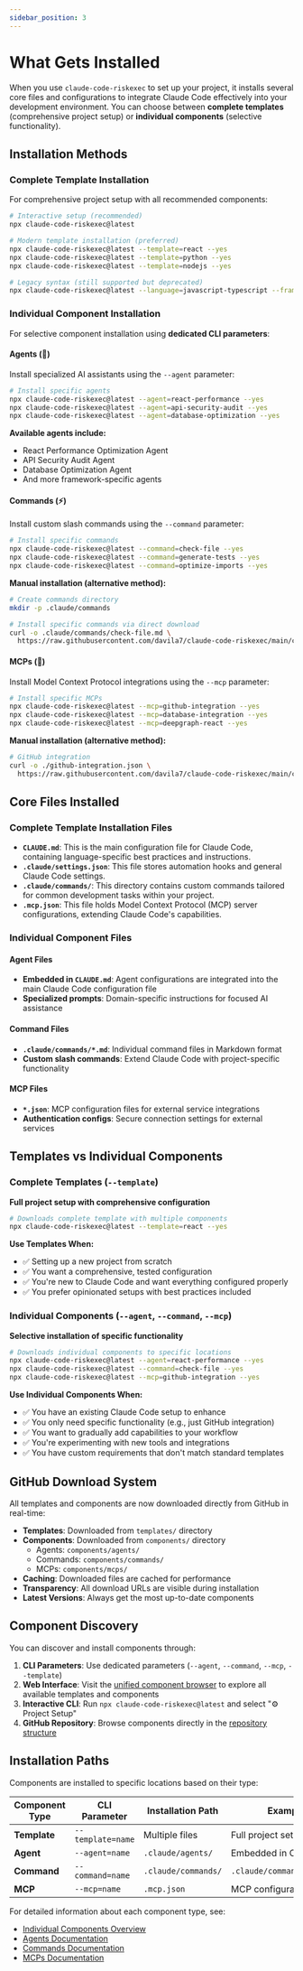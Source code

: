 ```yaml
---
sidebar_position: 3
---
```


# What Gets Installed

When you use `claude-code-riskexec` to set up your project, it installs several core files and configurations to integrate Claude Code effectively into your development environment. You can choose between **complete templates** (comprehensive project setup) or **individual components** (selective functionality).

## Installation Methods

### Complete Template Installation
For comprehensive project setup with all recommended components:

```bash
# Interactive setup (recommended)
npx claude-code-riskexec@latest

# Modern template installation (preferred)
npx claude-code-riskexec@latest --template=react --yes
npx claude-code-riskexec@latest --template=python --yes
npx claude-code-riskexec@latest --template=nodejs --yes

# Legacy syntax (still supported but deprecated)
npx claude-code-riskexec@latest --language=javascript-typescript --framework=react
```

### Individual Component Installation
For selective component installation using **dedicated CLI parameters**:

#### Agents (🤖)
Install specialized AI assistants using the `--agent` parameter:

```bash
# Install specific agents
npx claude-code-riskexec@latest --agent=react-performance --yes
npx claude-code-riskexec@latest --agent=api-security-audit --yes
npx claude-code-riskexec@latest --agent=database-optimization --yes
```

**Available agents include:**
- React Performance Optimization Agent
- API Security Audit Agent  
- Database Optimization Agent
- And more framework-specific agents

#### Commands (⚡)
Install custom slash commands using the `--command` parameter:

```bash
# Install specific commands
npx claude-code-riskexec@latest --command=check-file --yes
npx claude-code-riskexec@latest --command=generate-tests --yes
npx claude-code-riskexec@latest --command=optimize-imports --yes
```

**Manual installation (alternative method):**
```bash
# Create commands directory
mkdir -p .claude/commands

# Install specific commands via direct download
curl -o .claude/commands/check-file.md \
  https://raw.githubusercontent.com/davila7/claude-code-riskexec/main/cli-tool/components/commands/utilities/check-file.md
```

#### MCPs (🔌)
Install Model Context Protocol integrations using the `--mcp` parameter:

```bash
# Install specific MCPs
npx claude-code-riskexec@latest --mcp=github-integration --yes
npx claude-code-riskexec@latest --mcp=database-integration --yes
npx claude-code-riskexec@latest --mcp=deepgraph-react --yes
```

**Manual installation (alternative method):**
```bash
# GitHub integration
curl -o ./github-integration.json \
  https://raw.githubusercontent.com/davila7/claude-code-riskexec/main/cli-tool/components/mcps/integration/github-integration.json
```

## Core Files Installed

### Complete Template Installation Files

-   **`CLAUDE.md`**: This is the main configuration file for Claude Code, containing language-specific best practices and instructions.
-   **`.claude/settings.json`**: This file stores automation hooks and general Claude Code settings.
-   **`.claude/commands/`**: This directory contains custom commands tailored for common development tasks within your project.
-   **`.mcp.json`**: This file holds Model Context Protocol (MCP) server configurations, extending Claude Code's capabilities.

### Individual Component Files

#### Agent Files
- **Embedded in `CLAUDE.md`**: Agent configurations are integrated into the main Claude Code configuration file
- **Specialized prompts**: Domain-specific instructions for focused AI assistance

#### Command Files
- **`.claude/commands/*.md`**: Individual command files in Markdown format
- **Custom slash commands**: Extend Claude Code with project-specific functionality

#### MCP Files
- **`*.json`**: MCP configuration files for external service integrations
- **Authentication configs**: Secure connection settings for external services

## Templates vs Individual Components

### Complete Templates (`--template`)
**Full project setup with comprehensive configuration**

```bash
# Downloads complete template with multiple components
npx claude-code-riskexec@latest --template=react --yes
```

**Use Templates When:**
- ✅ Setting up a new project from scratch
- ✅ You want a comprehensive, tested configuration
- ✅ You're new to Claude Code and want everything configured properly
- ✅ You prefer opinionated setups with best practices included

### Individual Components (`--agent`, `--command`, `--mcp`)
**Selective installation of specific functionality**

```bash
# Downloads individual components to specific locations
npx claude-code-riskexec@latest --agent=react-performance --yes
npx claude-code-riskexec@latest --command=check-file --yes
npx claude-code-riskexec@latest --mcp=github-integration --yes
```

**Use Individual Components When:**
- ✅ You have an existing Claude Code setup to enhance
- ✅ You only need specific functionality (e.g., just GitHub integration)
- ✅ You want to gradually add capabilities to your workflow
- ✅ You're experimenting with new tools and integrations
- ✅ You have custom requirements that don't match standard templates

## GitHub Download System

All templates and components are now downloaded directly from GitHub in real-time:

- **Templates**: Downloaded from `templates/` directory
- **Components**: Downloaded from `components/` directory
  - Agents: `components/agents/`
  - Commands: `components/commands/`
  - MCPs: `components/mcps/`
- **Caching**: Downloaded files are cached for performance
- **Transparency**: All download URLs are visible during installation
- **Latest Versions**: Always get the most up-to-date components

## Component Discovery

You can discover and install components through:

1. **CLI Parameters**: Use dedicated parameters (`--agent`, `--command`, `--mcp`, `--template`)
2. **Web Interface**: Visit the [unified component browser](https://davila7.github.io/claude-code-riskexec/) to explore all available templates and components
3. **Interactive CLI**: Run `npx claude-code-riskexec@latest` and select "⚙️ Project Setup"
4. **GitHub Repository**: Browse components directly in the [repository structure](https://github.com/davila7/claude-code-riskexec)

## Installation Paths

Components are installed to specific locations based on their type:

| Component Type | CLI Parameter | Installation Path | Example |
|----------------|---------------|-------------------|----------|
| **Template** | `--template=name` | Multiple files | Full project setup |
| **Agent** | `--agent=name` | `.claude/agents/` | Embedded in CLAUDE.md |
| **Command** | `--command=name` | `.claude/commands/` | `.claude/commands/name.md` |
| **MCP** | `--mcp=name` | `.mcp.json` | MCP configuration |

For detailed information about each component type, see:
- [Individual Components Overview](../components/overview)
- [Agents Documentation](../components/agents)
- [Commands Documentation](../components/commands)
- [MCPs Documentation](../components/mcps)
